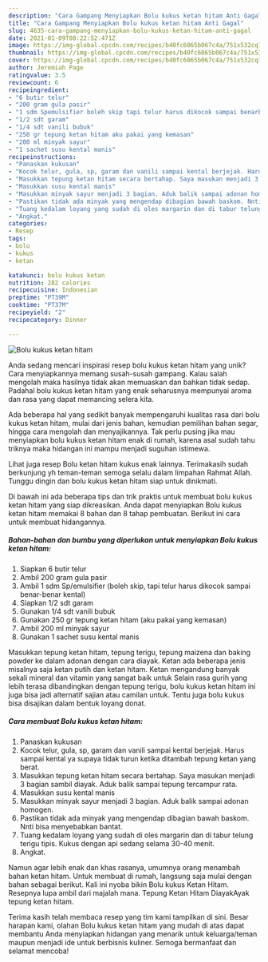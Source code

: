 ```yaml
---
description: "Cara Gampang Menyiapkan Bolu kukus ketan hitam Anti Gagal"
title: "Cara Gampang Menyiapkan Bolu kukus ketan hitam Anti Gagal"
slug: 4635-cara-gampang-menyiapkan-bolu-kukus-ketan-hitam-anti-gagal
date: 2021-01-09T08:22:52.471Z
image: https://img-global.cpcdn.com/recipes/b40fc6065b067c4a/751x532cq70/bolu-kukus-ketan-hitam-foto-resep-utama.jpg
thumbnail: https://img-global.cpcdn.com/recipes/b40fc6065b067c4a/751x532cq70/bolu-kukus-ketan-hitam-foto-resep-utama.jpg
cover: https://img-global.cpcdn.com/recipes/b40fc6065b067c4a/751x532cq70/bolu-kukus-ketan-hitam-foto-resep-utama.jpg
author: Jeremiah Page
ratingvalue: 3.5
reviewcount: 6
recipeingredient:
- "6 butir telur"
- "200 gram gula pasir"
- "1 sdm Spemulsifier boleh skip tapi telur harus dikocok sampai benarbenar kental"
- "1/2 sdt garam"
- "1/4 sdt vanili bubuk"
- "250 gr tepung ketan hitam aku pakai yang kemasan"
- "200 ml minyak sayur"
- "1 sachet susu kental manis"
recipeinstructions:
- "Panaskan kukusan"
- "Kocok telur, gula, sp, garam dan vanili sampai kental berjejak. Harus sampai kental ya supaya tidak turun ketika ditambah tepung ketan yang berat."
- "Masukkan tepung ketan hitam secara bertahap. Saya masukan menjadi 3 bagian sambil diayak. Aduk balik sampai tepung tercampur rata."
- "Masukkan susu kental manis"
- "Masukkan minyak sayur menjadi 3 bagian. Aduk balik sampai adonan homogen."
- "Pastikan tidak ada minyak yang mengendap dibagian bawah baskom. Nnti bisa menyebabkan bantat."
- "Tuang kedalam loyang yang sudah di oles margarin dan di tabur telung terigu tipis. Kukus dengan api sedang selama 30-40 menit."
- "Angkat."
categories:
- Resep
tags:
- bolu
- kukus
- ketan

katakunci: bolu kukus ketan 
nutrition: 282 calories
recipecuisine: Indonesian
preptime: "PT39M"
cooktime: "PT37M"
recipeyield: "2"
recipecategory: Dinner

---
```



![Bolu kukus ketan hitam](https://img-global.cpcdn.com/recipes/b40fc6065b067c4a/751x532cq70/bolu-kukus-ketan-hitam-foto-resep-utama.jpg)

Anda sedang mencari inspirasi resep bolu kukus ketan hitam yang unik? Cara menyiapkannya memang susah-susah gampang. Kalau salah mengolah maka hasilnya tidak akan memuaskan dan bahkan tidak sedap. Padahal bolu kukus ketan hitam yang enak seharusnya mempunyai aroma dan rasa yang dapat memancing selera kita.

Ada beberapa hal yang sedikit banyak mempengaruhi kualitas rasa dari bolu kukus ketan hitam, mulai dari jenis bahan, kemudian pemilihan bahan segar, hingga cara mengolah dan menyajikannya. Tak perlu pusing jika mau menyiapkan bolu kukus ketan hitam enak di rumah, karena asal sudah tahu triknya maka hidangan ini mampu menjadi suguhan istimewa.

Lihat juga resep Bolu ketan hitam kukus enak lainnya. Terimakasih sudah berkunjung yh teman-teman semoga selalu dalam limpahan Rahmat Allah. Tunggu dingin dan bolu kukus ketan hitam siap untuk dinikmati.


Di bawah ini ada beberapa tips dan trik praktis untuk membuat bolu kukus ketan hitam yang siap dikreasikan. Anda dapat menyiapkan Bolu kukus ketan hitam memakai 8 bahan dan 8 tahap pembuatan. Berikut ini cara untuk membuat hidangannya.

<!--inarticleads1-->

##### Bahan-bahan dan bumbu yang diperlukan untuk menyiapkan Bolu kukus ketan hitam:

1. Siapkan 6 butir telur
1. Ambil 200 gram gula pasir
1. Ambil 1 sdm Sp/emulsifier (boleh skip, tapi telur harus dikocok sampai benar-benar kental)
1. Siapkan 1/2 sdt garam
1. Gunakan 1/4 sdt vanili bubuk
1. Gunakan 250 gr tepung ketan hitam (aku pakai yang kemasan)
1. Ambil 200 ml minyak sayur
1. Gunakan 1 sachet susu kental manis


Masukkan tepung ketan hitam, tepung terigu, tepung maizena dan baking powder ke dalam adonan dengan cara diayak. Ketan ada beberapa jenis misalnya saja ketan putih dan ketan hitam. Ketan mengandung banyak sekali mineral dan vitamin yang sangat baik untuk Selain rasa gurih yang lebih terasa dibandingkan dengan tepung terigu, bolu kukus ketan hitam ini juga bisa jadi alternatif sajian atau camilan untuk. Tentu juga bolu kukus bisa disajikan dalam bentuk loyang donat. 

<!--inarticleads2-->

##### Cara membuat Bolu kukus ketan hitam:

1. Panaskan kukusan
1. Kocok telur, gula, sp, garam dan vanili sampai kental berjejak. Harus sampai kental ya supaya tidak turun ketika ditambah tepung ketan yang berat.
1. Masukkan tepung ketan hitam secara bertahap. Saya masukan menjadi 3 bagian sambil diayak. Aduk balik sampai tepung tercampur rata.
1. Masukkan susu kental manis
1. Masukkan minyak sayur menjadi 3 bagian. Aduk balik sampai adonan homogen.
1. Pastikan tidak ada minyak yang mengendap dibagian bawah baskom. Nnti bisa menyebabkan bantat.
1. Tuang kedalam loyang yang sudah di oles margarin dan di tabur telung terigu tipis. Kukus dengan api sedang selama 30-40 menit.
1. Angkat.


Namun agar lebih enak dan khas rasanya, umumnya orang menambah bahan ketan hitam. Untuk membuat di rumah, langsung saja mulai dengan bahan sebagai berikut. Kali ini nyoba bikin Bolu kukus Ketan Hitam. Resepnya lupa ambil dari majalah mana. Tepung Ketan Hitam DiayakAyak tepung ketan hitam. 

Terima kasih telah membaca resep yang tim kami tampilkan di sini. Besar harapan kami, olahan Bolu kukus ketan hitam yang mudah di atas dapat membantu Anda menyiapkan hidangan yang menarik untuk keluarga/teman maupun menjadi ide untuk berbisnis kuliner. Semoga bermanfaat dan selamat mencoba!

